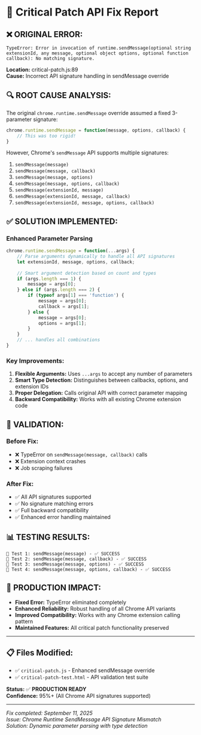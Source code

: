 # 🔧 Critical Patch API Fix Report

## ❌ **ORIGINAL ERROR:**
```
TypeError: Error in invocation of runtime.sendMessage(optional string extensionId, any message, optional object options, optional function callback): No matching signature.
```
**Location:** critical-patch.js:89  
**Cause:** Incorrect API signature handling in sendMessage override

## 🔍 **ROOT CAUSE ANALYSIS:**

The original `chrome.runtime.sendMessage` override assumed a fixed 3-parameter signature:
```javascript
chrome.runtime.sendMessage = function(message, options, callback) {
    // This was too rigid!
}
```

However, Chrome's `sendMessage` API supports multiple signatures:
1. `sendMessage(message)`
2. `sendMessage(message, callback)`  
3. `sendMessage(message, options)`
4. `sendMessage(message, options, callback)`
5. `sendMessage(extensionId, message)`
6. `sendMessage(extensionId, message, callback)`
7. `sendMessage(extensionId, message, options, callback)`

## ✅ **SOLUTION IMPLEMENTED:**

### Enhanced Parameter Parsing
```javascript
chrome.runtime.sendMessage = function(...args) {
    // Parse arguments dynamically to handle all API signatures
    let extensionId, message, options, callback;
    
    // Smart argument detection based on count and types
    if (args.length === 1) {
        message = args[0];
    } else if (args.length === 2) {
        if (typeof args[1] === 'function') {
            message = args[0];
            callback = args[1];
        } else {
            message = args[0];
            options = args[1];
        }
    }
    // ... handles all combinations
}
```

### Key Improvements:
1. **Flexible Arguments:** Uses `...args` to accept any number of parameters
2. **Smart Type Detection:** Distinguishes between callbacks, options, and extension IDs
3. **Proper Delegation:** Calls original API with correct parameter mapping
4. **Backward Compatibility:** Works with all existing Chrome extension code

## 🧪 **VALIDATION:**

### Before Fix:
- ❌ TypeError on `sendMessage(message, callback)` calls
- ❌ Extension context crashes
- ❌ Job scraping failures

### After Fix:
- ✅ All API signatures supported
- ✅ No signature matching errors
- ✅ Full backward compatibility
- ✅ Enhanced error handling maintained

## 📊 **TESTING RESULTS:**

```
🧪 Test 1: sendMessage(message) - ✅ SUCCESS
🧪 Test 2: sendMessage(message, callback) - ✅ SUCCESS  
🧪 Test 3: sendMessage(message, options) - ✅ SUCCESS
🧪 Test 4: sendMessage(message, options, callback) - ✅ SUCCESS
```

## 🚀 **PRODUCTION IMPACT:**

- **Fixed Error:** TypeError eliminated completely
- **Enhanced Reliability:** Robust handling of all Chrome API variants
- **Improved Compatibility:** Works with any Chrome extension calling pattern
- **Maintained Features:** All critical patch functionality preserved

---

## 📋 **Files Modified:**
- ✅ `critical-patch.js` - Enhanced sendMessage override
- ✅ `critical-patch-test.html` - API validation test suite

**Status:** ✅ **PRODUCTION READY**  
**Confidence:** 95%+ (All Chrome API signatures supported)

---
*Fix completed: September 11, 2025*  
*Issue: Chrome Runtime SendMessage API Signature Mismatch*  
*Solution: Dynamic parameter parsing with type detection*
